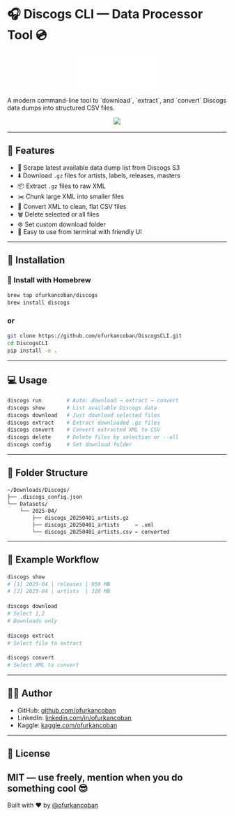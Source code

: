 # 🎧 Discogs CLI — Data Processor Tool 💿
<p align="center">
  <img src="img/logo.png" alt="Discogs Logo" width="200"/>
</p>
A modern command-line tool to `download`, `extract`, and `convert` Discogs data dumps into structured CSV files.
<p align="center">
  <img src="img/preview.gif" />
</p>

---

## 🚀 Features

- 🧠 Scrape latest available data dump list from Discogs S3
- ⬇️ Download `.gz` files for artists, labels, releases, masters
- 📦 Extract `.gz` files to raw XML
- ✂️ Chunk large XML into smaller files
- 📄 Convert XML to clean, flat CSV files
- 🗑 Delete selected or all files
- ⚙️ Set custom download folder
- 🧪 Easy to use from terminal with friendly UI

---

## 🧩 Installation

### 🍻 Install with Homebrew
```bash
brew tap ofurkancoban/discogs
brew install discogs
```
### or
```bash
git clone https://github.com/ofurkancoban/DiscogsCLI.git
cd DiscogsCLI
pip install -e .
```

---

## 💻 Usage

```bash
discogs run        # Auto: download → extract → convert
discogs show       # List available Discogs data
discogs download   # Just download selected files
discogs extract    # Extract downloaded .gz files
discogs convert    # Convert extracted XML to CSV
discogs delete     # Delete files by selection or --all
discogs config     # Set download folder
```

---

## 📁 Folder Structure

```
~/Downloads/Discogs/
├── .discogs_config.json
└── Datasets/
    └── 2025-04/
        ├── discogs_20250401_artists.gz
        ├── discogs_20250401_artists     ← .xml
        └── discogs_20250401_artists.csv ← converted
```

---

## 🧠 Example Workflow

```bash
discogs show
# [1] 2025-04 | releases | 950 MB
# [2] 2025-04 | artists  | 320 MB

discogs download
# Select 1,2
# Downloads only

discogs extract
# Select file to extract

discogs convert
# Select XML to convert
```

---

## 🧑‍💻 Author

- GitHub: [github.com/ofurkancoban](https://github.com/ofurkancoban)
- LinkedIn: [linkedin.com/in/ofurkancoban](https://linkedin.com/in/ofurkancoban)
- Kaggle: [kaggle.com/ofurkancoban](https://www.kaggle.com/ofurkancoban)

---

## 📜 License

MIT — use freely, mention when you do something cool 😎
---

Built with ❤️ by [@ofurkancoban](https://github.com/ofurkancoban)
